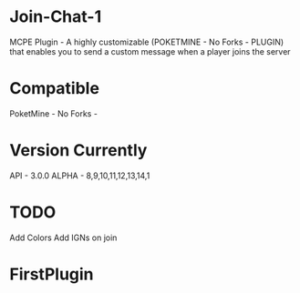  # Join-Chat-1
MCPE Plugin - A highly customizable (POKETMINE - No Forks - PLUGIN) that enables you to send a custom message when a player joins the server

 # Compatible
PoketMine - No Forks - 

 # Version Currently
API - 3.0.0
ALPHA - 8,9,10,11,12,13,14,1

 # TODO
 Add Colors
 Add IGNs on join
 
 # FirstPlugin
  
